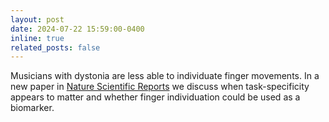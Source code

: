 ```yaml
---
layout: post
date: 2024-07-22 15:59:00-0400
inline: true
related_posts: false
---
```


Musicians with dystonia are less able to individuate finger movements.  In a new paper in [Nature Scientific Reports](https://www.nature.com/articles/s41598-024-65888-3) we discuss when task-specificity appears to matter and whether finger individuation could be used as a biomarker.
